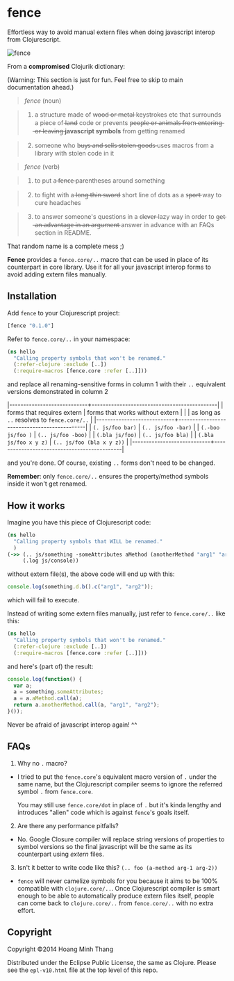 # fence

Effortless way to avoid manual extern files when doing javascript
interop from Clojurescript.

![fence](http://upload.wikimedia.org/wikipedia/commons/thumb/2/27/Fence_400px.jpg/220px-Fence_400px.jpg)


From a **compromised** Clojurik dictionary:

(Warning: This section is just for fun. Feel free to skip to main
documentation ahead.)

> *fence* (noun)

> 1. a structure made of w̶o̶o̶d̶ ̶o̶r̶ ̶m̶e̶t̶a̶l̶ keystrokes etc that surrounds a
>    piece of l̶a̶n̶d̶ code or prevents p̶e̶o̶p̶l̶e̶ ̶o̶r̶ ̶a̶n̶i̶m̶a̶l̶s̶ ̶f̶r̶o̶m̶ ̶e̶n̶t̶e̶r̶i̶n̶g̶
>    ̶o̶r̶ ̶l̶e̶a̶v̶i̶n̶g̶ **javascript symbols** from getting renamed

> 2. someone who b̶u̶y̶s̶ ̶a̶n̶d̶ ̶s̶e̶l̶l̶s̶ ̶s̶t̶o̶l̶e̶n̶ ̶g̶o̶o̶d̶s̶ uses macros from a
>    library with stolen code in it

> *fence* (verb)

> 1. to put a̶ ̶f̶e̶n̶c̶e̶ parentheses around something

> 2. to fight with a l̶o̶n̶g̶ ̶t̶h̶i̶n̶ ̶s̶w̶o̶r̶d̶ short line of dots as a s̶p̶o̶r̶t̶ way
>    to cure headaches

> 3. to answer someone's questions in a c̶l̶e̶v̶e̶r̶ lazy way in order to
>    g̶e̶t̶ ̶a̶n̶ ̶a̶d̶v̶a̶n̶t̶a̶g̶e̶ ̶i̶n̶ ̶a̶n̶ ̶a̶r̶g̶u̶m̶e̶n̶t̶ answer in advance with an FAQs
>    section in README.


That random name is a complete mess ;)

**Fence** provides a `fence.core/..` macro that can be used in place of its
counterpart in core library. Use it for all your javascript interop forms
to avoid adding extern files manually.

## Installation

Add `fence` to your Clojurescript project:

```cljs
[fence "0.1.0"]
```
Refer to `fence.core/..` in your namespace:

```cljs
(ns hello
  "Calling property symbols that won't be renamed."
  (:refer-clojure :exclude [..])
  (:require-macros [fence.core :refer [..]]))
```

and replace all renaming-sensitive forms in column 1 with their `..`
equivalent versions demonstrated in column 2

|----------------------------+---------------------------------------------|
| forms that requires extern | forms that works without extern             |
|                            | as long as `..` resolves to `fence.core/..` |
|----------------------------+---------------------------------------------|
| `(. js/foo bar)`           | `(.. js/foo -bar)`                          |
| `(.-boo js/foo )`          | `(.. js/foo -boo)`                          |
| `(.bla js/foo)`            | `(.. js/foo bla)`                           |
| `(.bla js/foo x y z)`      | `(.. js/foo (bla x y z))`                   |
|----------------------------+---------------------------------------------|

and you're done. Of course, existing `..` forms don't need to be changed.

**Remember**: only `fence.core/..` ensures the property/method symbols
inside it won't get renamed.

## How it  works

Imagine you have this piece of Clojurescript code:
```clj
(ns hello
  "Calling property symbols that WILL be renamed."
  )
(->> (.. js/something -someAttributes aMethod (anotherMethod "arg1" "arg2"))
     (.log js/console))
```

without extern file(s), the above code will end up with this:

```js
console.log(something.d.b().c("arg1", "arg2"));
```
which will fail to execute.

Instead of writing some extern files manually, just refer to
`fence.core/..` like this:

```clj
(ns hello
  "Calling property symbols that won't be renamed."
  (:refer-clojure :exclude [..])
  (:require-macros [fence.core :refer [..]]))
```
and here's (part of) the result:

```js
console.log(function() {
  var a;
  a = something.someAttributes;
  a = a.aMethod.call(a);
  return a.anotherMethod.call(a, "arg1", "arg2");
}());
```

Never be afraid of javascript interop again! ^^

## FAQs

1. Why no `.` macro?
 - I tried to put the `fence.core`'s equivalent macro version of `.`
   under the same name, but the Clojurescript compiler seems to ignore
   the referred symbol `.` from `fence.core`.

   You may still use `fence.core/dot` in place of `.` but it's kinda
   lengthy and introduces "alien" code which is against `fence`'s
   goals itself.

2. Are there any performance pitfalls?
 - No. Google Closure compiler will replace string versions of
   properties to symbol versions so the final javascript will be the
   same as its counterpart using *extern* files.

3. Isn't it better to write code like this? `(.. foo (a-method arg-1 arg-2))`
 - `fence` will never camelize symbols for you because it aims to be
   100% compatible with `clojure.core/..`. Once Clojurescript compiler
   is smart enough to be able to automatically produce extern files
   itself, people can come back to `clojure.core/..` from
   `fence.core/..` with no extra effort.

## Copyright

Copyright ©2014 Hoang Minh Thang

Distributed under the Eclipse Public License, the same as Clojure. Please see the `epl-v10.html` file at the top level of this repo.
